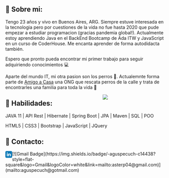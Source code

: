 ## 👩 Sobre mi:

Tengo 23 años y vivo en Buenos Aires, ARG. Siempre estuve interesada en la tecnologia pero por cuestiones de la vida no fue hasta 2020 que pude empezar a estudiar programacion (gracias pandemia global!). Actualmente estoy aprendiendo Java en el BackEnd Bootcamp de Ada ITW y JavaScript en un curso de CoderHouse. Me encanta aprender de forma autodidacta también.

Espero que pronto pueda encontrar mi primer trabajo para seguir adquiriendo conocimientos 💻

Aparte del mundo IT, mi otra pasion son los perros 🐶. Actualemnte forma parte de <a href="https://www.instagram.com/amigoacasa/">Amigo a Casa</a> una ONG que rescata perros de la calle y trata de encontrarles una familia para toda la vida 💖

<img align="right" width="200px" src="https://user-images.githubusercontent.com/79877290/132925325-ead90a59-a25e-46e8-99d0-d35c695b8a07.png">

## 🔨 Habilidades:
JAVA 11 | API Rest | Hibernate | Spring Boot | JPA | Maven | SQL | POO

HTML5 | CSS3 | Bootstrap | JavaScript | JQuery

## 📲 Contacto:

<a href="https://www.linkedin.com/in/agustina-pecuch/">
  <img align="left" alt="Vedant Jajoo Linkdin" width="21px" src="https://raw.githubusercontent.com/edent/SuperTinyIcons/099dc12b59179d07d534069bc8551718f786d91a/images/svg/linkedin.svg" />
</a>
[![Gmail Badge](https://img.shields.io/badge/-aguspecuch-c14438?style=flat-square&logo=Gmail&logoColor=white&link=mailto:asterp04@gmail.com)](mailto:aguspecuch@gotmail.com)




